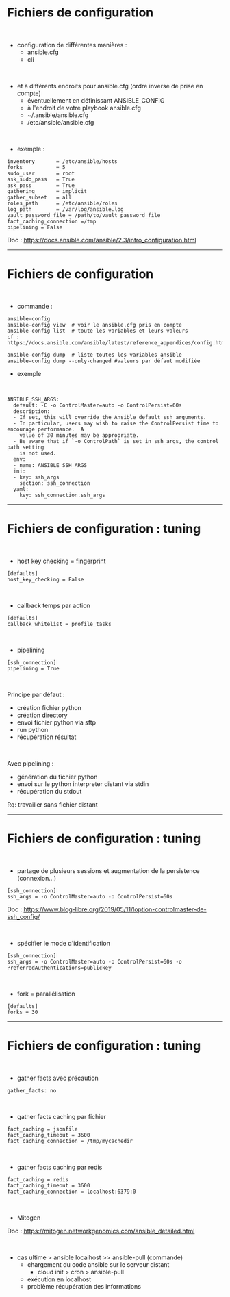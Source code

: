 

# Fichiers de configuration



<br>

* configuration de différentes manières :
    * ansible.cfg
    * cli

<br>

* et à différents endroits pour ansible.cfg (ordre inverse de prise en compte)
    * éventuellement en définissant ANSIBLE_CONFIG
    * à l'endroit de votre playbook ansible.cfg
    * ~/.ansible/ansible.cfg
    * /etc/ansible/ansible.cfg

<br>

* exemple : 

```
inventory       = /etc/ansible/hosts
forks           = 5
sudo_user       = root
ask_sudo_pass   = True
ask_pass        = True
gathering       = implicit
gather_subset   = all
roles_path      = /etc/ansible/roles
log_path        = /var/log/ansible.log
vault_password_file = /path/to/vault_password_file
fact_caching_connection =/tmp
pipelining = False
```

Doc : https://docs.ansible.com/ansible/2.3/intro_configuration.html

-------------------------------------------------------------------------------------------------------------

# Fichiers de configuration


<br>

* commande : 

```
ansible-config
ansible-config view  # voir le ansible.cfg pris en compte
ansible-config list  # toute les variables et leurs valeurs
cf : https://docs.ansible.com/ansible/latest/reference_appendices/config.html

ansible-config dump  # liste toutes les variables ansible
ansible-config dump --only-changed #valeurs par défaut modifiée
```
* exemple

<br>

```
ANSIBLE_SSH_ARGS:
  default: -C -o ControlMaster=auto -o ControlPersist=60s
  description:
  - If set, this will override the Ansible default ssh arguments.
  - In particular, users may wish to raise the ControlPersist time to encourage performance.  A
    value of 30 minutes may be appropriate.
  - Be aware that if `-o ControlPath` is set in ssh_args, the control path setting
    is not used.
  env:
  - name: ANSIBLE_SSH_ARGS
  ini:
  - key: ssh_args
    section: ssh_connection
  yaml:
    key: ssh_connection.ssh_args
```

-------------------------------------------------------------------------------------------------------------

# Fichiers de configuration : tuning


<br>

* host key checking = fingerprint

```
[defaults]
host_key_checking = False
```

<br>

* callback temps par action

```
[defaults]
callback_whitelist = profile_tasks
```

<br>

* pipelining

```
[ssh_connection]
pipelining = True
```

<br>

Principe par défaut :
  * création fichier python
  * création directory
  * envoi fichier python via sftp
  * run python
  * récupération résultat

<br>

Avec pipelining :
  * génération du fichier python
  * envoi sur le python interpreter distant via stdin
  * récupération du stdout


Rq: travailler sans fichier distant


-------------------------------------------------------------------------------------------------------------

# Fichiers de configuration : tuning


<br>

* partage de plusieurs sessions et augmentation de la persistence (connexion...)

```
[ssh_connection]
ssh_args = -o ControlMaster=auto -o ControlPersist=60s
```

Doc : https://www.blog-libre.org/2019/05/11/loption-controlmaster-de-ssh_config/

<br>

* spécifier le mode d'identification

```
[ssh_connection]
ssh_args = -o ControlMaster=auto -o ControlPersist=60s -o PreferredAuthentications=publickey
```

<br>

* fork = parallélisation

```
[defaults]
forks = 30
```

-------------------------------------------------------------------------------------------------------------

# Fichiers de configuration : tuning


<br>

* gather facts avec précaution

```
gather_facts: no
```

<br>

* gather facts caching par fichier

```
fact_caching = jsonfile
fact_caching_timeout = 3600
fact_caching_connection = /tmp/mycachedir
```

<br>

* gather facts caching par redis


```
fact_caching = redis
fact_caching_timeout = 3600
fact_caching_connection = localhost:6379:0
```

<br>

* Mitogen

Doc : https://mitogen.networkgenomics.com/ansible_detailed.html

<br>

* cas ultime > ansible localhost  >> ansible-pull (commande)
  * chargement du code ansible sur le serveur distant
      * cloud init > cron > ansible-pull
  * exécution en localhost
  * problème récupération des informations
